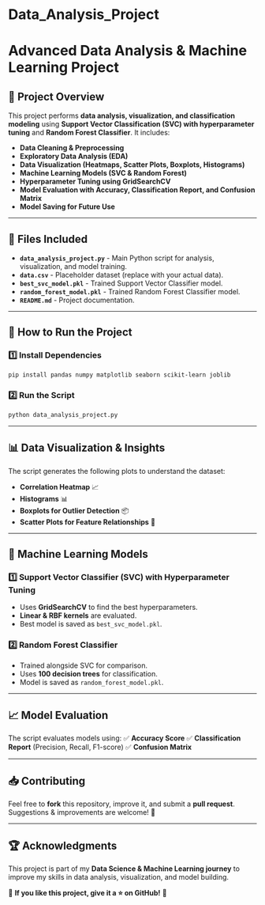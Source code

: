 # Data_Analysis_Project

# Advanced Data Analysis & Machine Learning Project

## 📌 Project Overview
This project performs **data analysis, visualization, and classification modeling** using **Support Vector Classification (SVC) with hyperparameter tuning** and **Random Forest Classifier**. It includes:

- **Data Cleaning & Preprocessing**
- **Exploratory Data Analysis (EDA)**
- **Data Visualization (Heatmaps, Scatter Plots, Boxplots, Histograms)**
- **Machine Learning Models (SVC & Random Forest)**
- **Hyperparameter Tuning using GridSearchCV**
- **Model Evaluation with Accuracy, Classification Report, and Confusion Matrix**
- **Model Saving for Future Use**

---

## 📂 Files Included
- **`data_analysis_project.py`** - Main Python script for analysis, visualization, and model training.
- **`data.csv`** - Placeholder dataset (replace with your actual data).
- **`best_svc_model.pkl`** - Trained Support Vector Classifier model.
- **`random_forest_model.pkl`** - Trained Random Forest Classifier model.
- **`README.md`** - Project documentation.

---

## 🚀 How to Run the Project

### **1️⃣ Install Dependencies**
```bash
pip install pandas numpy matplotlib seaborn scikit-learn joblib
```

### **2️⃣ Run the Script**
```bash
python data_analysis_project.py
```

---

## 📊 Data Visualization & Insights
The script generates the following plots to understand the dataset:
- **Correlation Heatmap** 📈
- **Histograms** 📊
- **Boxplots for Outlier Detection** 📦
- **Scatter Plots for Feature Relationships** 🔎

---

## 🤖 Machine Learning Models
### **1️⃣ Support Vector Classifier (SVC) with Hyperparameter Tuning**
- Uses **GridSearchCV** to find the best hyperparameters.
- **Linear & RBF kernels** are evaluated.
- Best model is saved as `best_svc_model.pkl`.

### **2️⃣ Random Forest Classifier**
- Trained alongside SVC for comparison.
- Uses **100 decision trees** for classification.
- Model is saved as `random_forest_model.pkl`.

---

## 📈 Model Evaluation
The script evaluates models using:
✅ **Accuracy Score**
✅ **Classification Report** (Precision, Recall, F1-score)
✅ **Confusion Matrix**

---

## 📥 Contributing
Feel free to **fork** this repository, improve it, and submit a **pull request**. Suggestions & improvements are welcome! 🚀

---

## 🏆 Acknowledgments
This project is part of my **Data Science & Machine Learning journey** to improve my skills in data analysis, visualization, and model building.

🌟 **If you like this project, give it a ⭐ on GitHub!** 🌟

